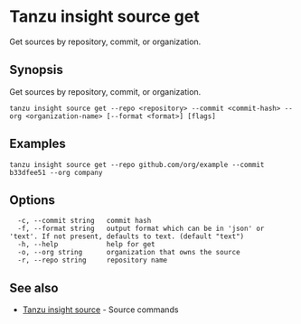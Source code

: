# Tanzu insight source get

Get sources by repository, commit, or organization.

## <a id='synopsis'></a>Synopsis

Get sources by repository, commit, or organization.

```
tanzu insight source get --repo <repository> --commit <commit-hash> --org <organization-name> [--format <format>] [flags]
```

## <a id='examples'></a>Examples

```
tanzu insight source get --repo github.com/org/example --commit b33dfee51 --org company
```

## <a id='options'></a>Options

```
  -c, --commit string   commit hash
  -f, --format string   output format which can be in 'json' or 'text'. If not present, defaults to text. (default "text")
  -h, --help            help for get
  -o, --org string      organization that owns the source
  -r, --repo string     repository name
```

## <a id='see-also'></a>See also

* [Tanzu insight source](insight_source.md)	 - Source commands
